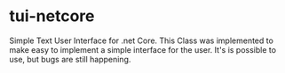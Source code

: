 # tui-netcore
Simple Text User Interface for .net Core.
This Class was implemented to make easy to implement a simple interface for the user.
It's is possible to use, but bugs are still happening.
